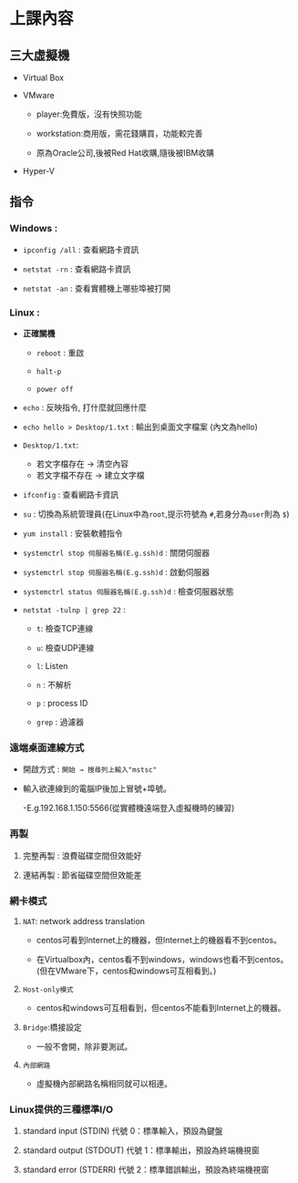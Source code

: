 # 上課內容

## 三大虛擬機

* Virtual Box

* VMware

  * player:免費版，沒有快照功能

  * workstation:商用版，需花錢購買，功能較完善

  * 原為Oracle公司,後被Red Hat收購,隨後被IBM收購

* Hyper-V

## 指令

### Windows : 
 
* `ipconfig /all` : 查看網路卡資訊

* `netstat -rn` : 查看網路卡資訊

* `netstat -an` : 查看實體機上哪些埠被打開

### Linux :

* **正確關機** 

  * `reboot` : 重啟

  * `halt-p`

  * `power off`

* `echo` : 反映指令, 打什麼就回應什麼
    
* `echo hello > Desktop/1.txt` : 輸出到桌面文字檔案 (內文為hello)
    
* `Desktop/1.txt`:
  * 若文字檔存在 -> 清空內容
  * 若文字檔不存在 -> 建立文字檔

* `ifconfig` : 查看網路卡資訊

* `su` : 切換為系統管理員(在Linux中為`root`,提示符號為 `#`,若身分為`user`則為 `$`)
    
* `yum install` : 安裝軟體指令

* `systemctrl stop 伺服器名稱(E.g.ssh)d` : 關閉伺服器

* `systemctrl stop 伺服器名稱(E.g.ssh)d` : 啟動伺服器

* `systemctrl status 伺服器名稱(E.g.ssh)d` : 檢查伺服器狀態

* `netstat -tulnp | grep 22` :
  * `t`: 檢查TCP連線

  * `u`: 檢查UDP連線

  * `l`: Listen

  * `n` : 不解析

  * `p` : process ID

  * `grep` : 過濾器
      
 ### 遠端桌面連線方式

* 開啟方式 : `開始 → 搜尋列上輸入"mstsc"`

* 輸入欲連線到的電腦IP後加上冒號+埠號。

    -E.g.192.168.1.150:5566(從實體機遠端登入虛擬機時的練習)
    
### 再製

1. 完整再製 : 浪費磁碟空間但效能好

2. 連結再製 : 節省磁碟空間但效能差

### 網卡模式

1. `NAT`: network address translation

   * centos可看到Internet上的機器，但Internet上的機器看不到centos。
   
   * 在Virtualbox內，centos看不到windows，windows也看不到centos。(但在VMware下，centos和windows可互相看到。)

2. `Host-only模式`

   * centos和windows可互相看到，但centos不能看到Internet上的機器。
   
3. `Bridge`:橋接設定

   * 一般不會開，除非要測試。

4. `內部網路`

   * 虛擬機內部網路名稱相同就可以相連。
    
### Linux提供的三種標準I/O

1. standard input (STDIN) 代號 0：標準輸入，預設為鍵盤

2. standard output (STDOUT) 代號 1：標準輸出，預設為終端機視窗

3. standard error (STDERR) 代號 2：標準錯誤輸出，預設為終端機視窗
